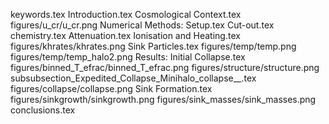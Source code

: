 keywords.tex
Introduction.tex
Cosmological Context.tex
figures/u_cr/u_cr.png
Numerical Methods: Setup.tex
Cut-out.tex
chemistry.tex
Attenuation.tex
Ionisation and Heating.tex
figures/khrates/khrates.png
Sink Particles.tex
figures/temp/temp.png
figures/temp/temp_halo2.png
Results: Initial Collapse.tex
figures/binned_T_efrac/binned_T_efrac.png
figures/structure/structure.png
subsubsection_Expedited_Collapse_Minihalo_collapse__.tex
figures/collapse/collapse.png
Sink Formation.tex
figures/sinkgrowth/sinkgrowth.png
figures/sink_masses/sink_masses.png
conclusions.tex
